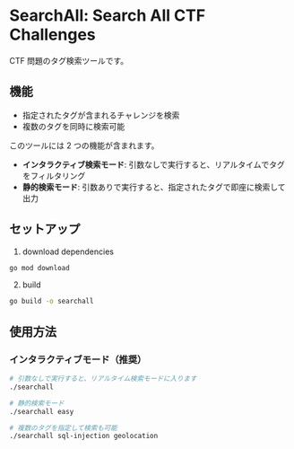 # SearchAll: Search All CTF Challenges

CTF 問題のタグ検索ツールです。

## 機能

- 指定されたタグが含まれるチャレンジを検索
- 複数のタグを同時に検索可能

このツールには 2 つの機能が含まれます。

- **インタラクティブ検索モード**: 引数なしで実行すると、リアルタイムでタグをフィルタリング
- **静的検索モード**: 引数ありで実行すると、指定されたタグで即座に検索して出力

## セットアップ

1. download dependencies

```bash
go mod download
```

2. build

```bash
go build -o searchall
```

## 使用方法

### インタラクティブモード（推奨）

```bash
# 引数なしで実行すると、リアルタイム検索モードに入ります
./searchall

# 静的検索モード
./searchall easy

# 複数のタグを指定して検索も可能
./searchall sql-injection geolocation
```
